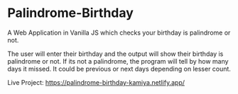 # Palindrome-Birthday
A Web Application in Vanilla JS which checks your birthday is palindrome or not.

The user will enter their birthday and the output will show their birthday is palindrome or not.
If its not a palindrome, the program will tell by how many days it missed. It could be previous or next days depending on lesser count.

Live Project:
https://palindrome-birthday-kamiya.netlify.app/
